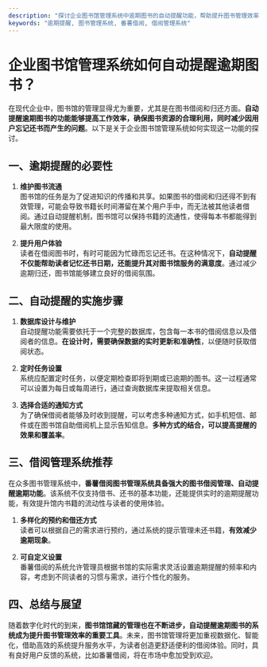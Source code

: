 ```yaml
---
description: "探讨企业图书馆管理系统中逾期图书的自动提醒功能，帮助提升图书管理效率。"
keywords: "逾期提醒, 图书管理系统, 番薯借阅, 借阅管理系统"
---
```

# 企业图书馆管理系统如何自动提醒逾期图书？

在现代企业中，图书馆的管理显得尤为重要，尤其是在图书借阅和归还方面。**自动提醒逾期图书的功能能够提高工作效率，确保图书资源的合理利用，同时减少因用户忘记还书而产生的问题**。以下是关于企业图书馆管理系统如何实现这一功能的探讨。

## 一、逾期提醒的必要性

1. **维护图书流通**  
   图书馆的任务是为了促进知识的传播和共享。如果图书的借阅和归还得不到有效管理，可能会导致书籍长时间滞留在某个用户手中，而无法被其他读者借阅。通过自动提醒机制，图书馆可以保持书籍的流通性，使得每本书都能得到最大限度的使用。

2. **提升用户体验**  
   读者在借阅图书时，有时可能因为忙碌而忘记还书。在这种情况下，**自动提醒不仅能帮助读者记忆还书日期，还能提升其对图书馆服务的满意度**。通过减少逾期归还，图书馆能够建立良好的借阅氛围。

## 二、自动提醒的实施步骤

1. **数据库设计与维护**  
   自动提醒功能需要依托于一个完整的数据库，包含每一本书的借阅信息以及借阅者的信息。**在设计时，需要确保数据的实时更新和准确性**，以便随时获取借阅状态。

2. **定时任务设置**  
   系统应配置定时任务，以便定期检查即将到期或已逾期的图书。这一过程通常可以设置为每日或每周进行，通过查询数据库来提取相关信息。

3. **选择合适的通知方式**  
   为了确保借阅者能够及时收到提醒，可以考虑多种通知方式，如手机短信、邮件或在图书馆自助借阅机上显示告知信息。**多种方式的结合，可以提高提醒的效果和覆盖率**。

## 三、借阅管理系统推荐

在众多图书管理系统中，**番薯借阅图书管理系统具备强大的图书借阅管理、自动提醒逾期功能**。该系统不仅支持借书、还书的基本功能，还能提供实时的逾期提醒功能，有效提升馆内书籍的流动性与读者的使用体验。

1. **多样化的预约和借还方式**  
   读者可以根据自己的需求进行预约，通过系统的提示管理未还书籍，**有效减少逾期现象**。

2. **可自定义设置**  
   番薯借阅的系统允许管理员根据书馆的实际需求灵活设置逾期提醒的频率和内容，考虑到不同读者的习惯与需求，进行个性化的服务。

## 四、总结与展望

随着数字化时代的到来，**图书馆馆藏的管理也在不断进步，自动提醒逾期图书的系统成为提升图书管理效率的重要工具**。未来，图书馆管理将更加重视数据化、智能化，借助高效的系统提升服务水平，为读者创造更舒适便利的借阅体验。同时，具有良好用户反馈的系统，比如番薯借阅，将在市场中愈加受到欢迎。
